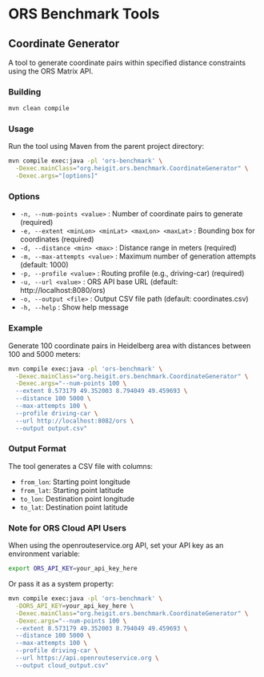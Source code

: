 # ORS Benchmark Tools

## Coordinate Generator

A tool to generate coordinate pairs within specified distance constraints using the ORS Matrix API.

### Building

```bash
mvn clean compile
```

### Usage

Run the tool using Maven from the parent project directory:

```bash
mvn compile exec:java -pl 'ors-benchmark' \
  -Dexec.mainClass="org.heigit.ors.benchmark.CoordinateGenerator" \
  -Dexec.args="[options]"
```

### Options

- `-n, --num-points <value>` : Number of coordinate pairs to generate (required)
- `-e, --extent <minLon> <minLat> <maxLon> <maxLat>` : Bounding box for coordinates (required)
- `-d, --distance <min> <max>` : Distance range in meters (required)
- `-m, --max-attempts <value>` : Maximum number of generation attempts (default: 1000)
- `-p, --profile <value>` : Routing profile (e.g., driving-car) (required)
- `-u, --url <value>` : ORS API base URL (default: http://localhost:8080/ors)
- `-o, --output <file>` : Output CSV file path (default: coordinates.csv)
- `-h, --help` : Show help message

### Example

Generate 100 coordinate pairs in Heidelberg area with distances between 100 and 5000 meters:

```bash
mvn compile exec:java -pl 'ors-benchmark' \
  -Dexec.mainClass="org.heigit.ors.benchmark.CoordinateGenerator" \
  -Dexec.args="--num-points 100 \
  --extent 8.573179 49.352003 8.794049 49.459693 \
  --distance 100 5000 \
  --max-attempts 100 \
  --profile driving-car \
  --url http://localhost:8082/ors \
  --output output.csv"
```

### Output Format

The tool generates a CSV file with columns:
- `from_lon`: Starting point longitude
- `from_lat`: Starting point latitude
- `to_lon`: Destination point longitude
- `to_lat`: Destination point latitude

### Note for ORS Cloud API Users

When using the openrouteservice.org API, set your API key as an environment variable:

```bash
export ORS_API_KEY=your_api_key_here
```

Or pass it as a system property:

```bash
mvn compile exec:java -pl 'ors-benchmark' \
  -DORS_API_KEY=your_api_key_here \
  -Dexec.mainClass="org.heigit.ors.benchmark.CoordinateGenerator" \
  -Dexec.args="--num-points 100 \
  --extent 8.573179 49.352003 8.794049 49.459693 \
  --distance 100 5000 \
  --max-attempts 100 \
  --profile driving-car \
  --url https://api.openrouteservice.org \
  --output cloud_output.csv"
```
